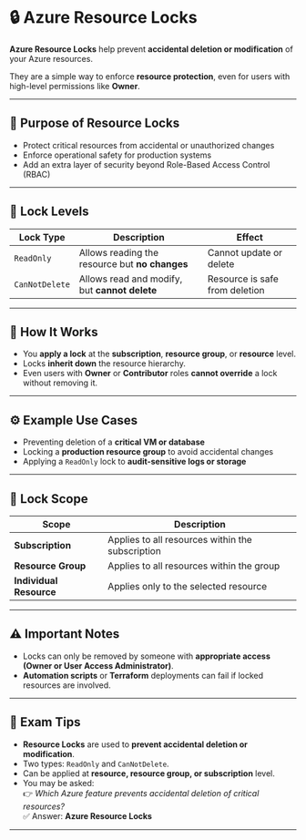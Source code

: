 # 🔒 Azure Resource Locks

**Azure Resource Locks** help prevent **accidental deletion or modification** of your Azure resources.

They are a simple way to enforce **resource protection**, even for users with high-level permissions like **Owner**.

---

## 🎯 Purpose of Resource Locks

- Protect critical resources from accidental or unauthorized changes
- Enforce operational safety for production systems
- Add an extra layer of security beyond Role-Based Access Control (RBAC)

---

## 🔐 Lock Levels

| Lock Type      | Description                                      | Effect |
|----------------|--------------------------------------------------|--------|
| `ReadOnly`     | Allows reading the resource but **no changes**   | Cannot update or delete |
| `CanNotDelete` | Allows read and modify, but **cannot delete**    | Resource is safe from deletion |

---

## 🧠 How It Works

- You **apply a lock** at the **subscription**, **resource group**, or **resource** level.
- Locks **inherit down** the resource hierarchy.
- Even users with **Owner** or **Contributor** roles **cannot override** a lock without removing it.

---

## ⚙️ Example Use Cases

- Preventing deletion of a **critical VM or database**
- Locking a **production resource group** to avoid accidental changes
- Applying a `ReadOnly` lock to **audit-sensitive logs or storage**

---

## 🔁 Lock Scope

| Scope             | Description |
|------------------|-------------|
| **Subscription**  | Applies to all resources within the subscription |
| **Resource Group**| Applies to all resources within the group |
| **Individual Resource** | Applies only to the selected resource |

---

## ⚠️ Important Notes

- Locks can only be removed by someone with **appropriate access (Owner or User Access Administrator)**.
- **Automation scripts** or **Terraform** deployments can fail if locked resources are involved.

---

## 📝 Exam Tips

- **Resource Locks** are used to **prevent accidental deletion or modification**.
- Two types: `ReadOnly` and `CanNotDelete`.
- Can be applied at **resource, resource group, or subscription** level.
- You may be asked:  
  👉 *Which Azure feature prevents accidental deletion of critical resources?*  
  ✅ Answer: **Azure Resource Locks**

---